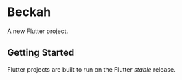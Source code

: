 # Beckah

A new Flutter project.

## Getting Started

Flutter projects are built to run on the Flutter _stable_ release.
